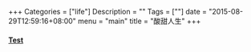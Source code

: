 +++
Categories = ["life"]
Description = ""
Tags = [""]
date = "2015-08-29T12:59:16+08:00"
menu = "main"
title = "酸甜人生"
+++

#### [Test](/mycv)
